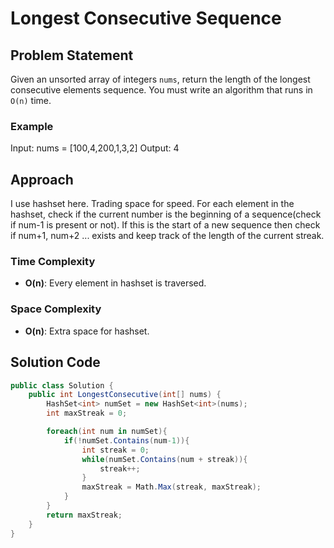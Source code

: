 # Longest Consecutive Sequence

## Problem Statement
Given an unsorted array of integers `nums`, return the length of the longest consecutive elements sequence.
You must write an algorithm that runs in `O(n)` time.

### Example
Input: nums = [100,4,200,1,3,2]
Output: 4

## Approach
I use hashset here. Trading space for speed. For each element in the hashset, check if the current number is the beginning of a sequence(check if num-1 is present or not). If this is the start of a new sequence then check if num+1, num+2 ... exists and keep track of the length of the current streak. 

### Time Complexity
- **O(n)**: Every element in hashset is traversed.
### Space Complexity
- **O(n)**: Extra space for hashset.

## Solution Code
```C#
public class Solution {
    public int LongestConsecutive(int[] nums) {
        HashSet<int> numSet = new HashSet<int>(nums);
        int maxStreak = 0;

        foreach(int num in numSet){
            if(!numSet.Contains(num-1)){
                int streak = 0;
                while(numSet.Contains(num + streak)){
                    streak++;
                }
                maxStreak = Math.Max(streak, maxStreak);
            }
        }
        return maxStreak;
    }
}